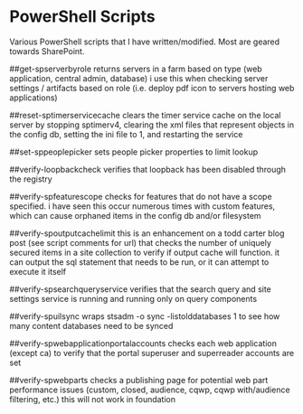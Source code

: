 PowerShell Scripts 
==========

Various PowerShell scripts that I have written/modified. Most are geared towards SharePoint.

##get-spserverbyrole
returns servers in a farm based on type (web application, central admin, database)
i use this when checking server settings / artifacts based on role (i.e. deploy pdf icon to servers hosting
web applications)

##reset-sptimerservicecache
clears the timer service cache on the local server by stopping sptimerv4, clearing the xml files
that represent objects in the config db, setting the ini file to 1, and restarting the service

##set-sppeoplepicker
sets people picker properties to limit lookup

##verify-loopbackcheck
verifies that loopback has been disabled through the registry

##verify-spfeaturescope
checks for features that do not have a scope specified. i have seen this occur numerous times with custom 
features, which can cause orphaned items in the config db and/or filesystem

##verify-spoutputcachelimit
this is an enhancement on a todd carter blog post (see script comments for url) that checks the number
of uniquely secured items in a site collection to verify if output cache will function. it can output the sql statement that needs to be run, or
it can attempt to execute it itself

##verify-spsearchqueryservice
verifies that the search query and site settings service is running and running only on query components

##verify-spuilsync
wraps stsadm -o sync -listolddatabases 1 to see how many content databases need to be synced

##verify-spwebapplicationportalaccounts
checks each web application (except ca) to verify that the portal superuser and superreader accounts are set

##verify-spwebparts
checks a publishing page for potential web part performance issues (custom, closed, audience, cqwp, cqwp with/audience filtering, etc.)
this will not work in foundation
